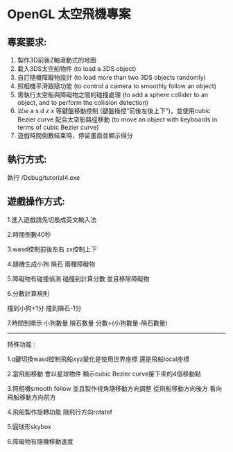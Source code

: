 # OpenGL 太空飛機專案

## 專案要求:

1. 製作3D前後Z軸滾動式的地圖 
2. 載入3DS太空船物件 (to load a 3DS object) 
3. 自訂隨機障礙物設計 (to load more than two 3DS objects randomly) 
4. 照相機平滑跟隨功能 (to control a camera to smoothly follow an object) 
5. 需執行太空船與障礙物之間的碰撞處理 (to add a sphere collider to an object, 
and to perform the collision detection) 
6. 以w a s d z x 等鍵盤移動控制 (鍵盤操控”前後左後上下”)，並使用cubic 
Bezier curve 配合太空船路徑移動 (to move an object with keyboards in terms 
of cubic Bezier curve) 
7. 遊戲時間倒數結束時，停留畫面並顯示得分 


## 執行方式:

執行 /Debug/tutorial4.exe


## 遊戲操作方式:
1.進入遊戲請先切換成英文輸入法

2.時間倒數40秒

3.wasd控制前後左右 zx控制上下

4.隨機生成小狗 隕石 兩種障礙物

5.障礙物有碰撞偵測  碰撞到計算分數 並且移除障礙物

6.分數計算規則

撞到小狗+1分
撞到隕石-1分

7.時間到顯示 小狗數量 隕石數量 分數=(小狗數量-隕石數量)

----------------------------------------------------------

特殊功能 :

1.q鍵切換wasd控制飛船xyz變化是使用世界座標 還是飛船local座標

2.當飛船移動  會以星球物件 顯示cubic Bezier curve接下來的4個移動點

3.照相機smooth follow 並且製作視角隨移動方向調整 從飛船移動方向後方 看向飛船移動方向前方

4.飛船製作旋轉功能 隨飛行方向rotatef

5.圓球形skybox

6.障礙物有隨機移動速度
